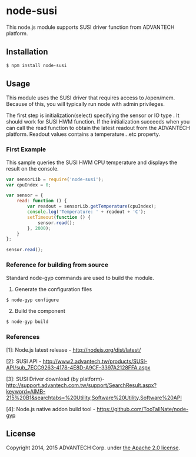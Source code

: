 # node-susi

This node.js module supports SUSI driver function from ADVANTECH platform.

## Installation
``` bash
$ npm install node-susi
```

## Usage

This module uses the SUSI driver that requires access to 
/open/mem. Because of this, you will typically run node with admin privileges.

The first step is initialization(select) specifying the sensor or IO type . It should work for SUSI HWM function. If the initialization succeeds when you can call the read function to obtain the latest readout from the ADVANTECH platform. Readout values contains a temperature...etc property.

### First Example

This sample queries the SUSI HWM CPU temperature and displays the result on the console. 

``` javascript
var sensorLib = require('node-susi');
var cpuIndex = 0;

var sensor = {
    read: function () {
        var readout = sensorLib.getTemperature(cpuIndex);
        console.log('Temperature: ' + readout + 'C');
        setTimeout(function () {
            sensor.read();
        }, 2000);
    }
};

sensor.read();

```

### Reference for building from source

Standard node-gyp commands are used to build the module.

1. Generate the configuration files
``` bash
$ node-gyp configure
```
2. Build the component
``` bash
$ node-gyp build
```

### References

[1]: Node.js latest release - http://nodejs.org/dist/latest/

[2]: SUSI API - http://www2.advantech.tw/products/SUSI-API/sub_7ECC9263-4178-4E8D-A9CF-3397A2128FFA.aspx

[3]: SUSI Driver download (by platform)- http://support.advantech.com.tw/support/SearchResult.aspx?keyword=AIMB-215%20B1&searchtabs=%20Utility,Software%20Utility,Software%20API

[4]: Node.js native addon build tool - https://github.com/TooTallNate/node-gyp

## License
Copyright 2014, 2015 ADVANTECH Corp. under [the Apache 2.0 license](LICENSE).

